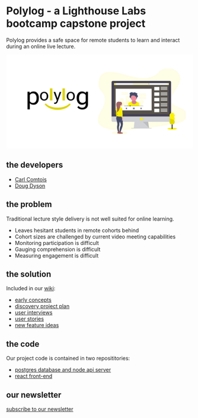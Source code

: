 # Polylog - a Lighthouse Labs bootcamp capstone project
Polylog provides a safe space for remote students to learn and interact during an online live lecture.

![polylog-logo](https://github.com/HatHeadNinja/polylog/blob/main/docs/github-social-banner.png)

## the developers
* [Carl Comtois](https://github.com/TheMartonfi)
* [Doug Dyson](https://www.linkedin.com/in/douglasdyson/)

## the problem
Traditional lecture style delivery is not well suited for online learning.
* Leaves hesitant students in remote cohorts behind
* Cohort sizes are challenged by current video meeting capabilities
* Monitoring participation is difficult
* Gauging comprehension is difficult
* Measuring engagement is difficult

## the solution

Included in our [wiki](https://github.com/HatHeadNinja/polylog/wiki):

* [early concepts](https://github.com/HatHeadNinja/polylog/wiki/Solution-Concepts)
* [discovery project plan](https://github.com/HatHeadNinja/polylog/projects/1)
* [user interviews](https://github.com/HatHeadNinja/polylog/wiki/User-Interviews)
* [user stories](https://github.com/HatHeadNinja/polylog/wiki/User-Stories)
* [new feature ideas](https://github.com/HatHeadNinja/polylog/wiki/New-Feature-Ideas)

## the code
Our project code is contained in two reposititories:
* [postgres database and node api server](https://github.com/TheMartonfi/polylog-api)
* [react front-end](https://github.com/HatHeadNinja/polylog)

## our newsletter
[subscribe to our newsletter](https://mailchi.mp/a9924ea56d53/aagzuqbgwu)


